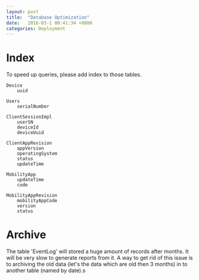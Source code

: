 ```yaml
---
layout: post
title:  "Database Optimization"
date:   2016-03-1 00:41:34 +0800
categories: Deployment
---
```


# Index
To speed up queries, please add index to those tables.

```shell
Device
    uuid

Users
    serialNumber

ClientSessionImpl
    userSN
    deviceId
    deviceUuid

ClientAppRevision
    appVersion
    operatingSystem
    status
    updateTime

MobilityApp
    updateTime
    code

MobilityAppRevision
    mobilityAppCode
    version
    status
```


# Archive 
The table 'EventLog' will stored a huge amount of records after months. It will be very slow to generate reports from it. A way to get rid of this issue is to archiving the old data (let's the data which are old then 3 months) in to another table (named by date).s

